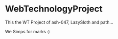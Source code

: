 # WebTechnologyProject

This the WT Project of ash-047, LazySloth and path... 




We Simps for marks :)

